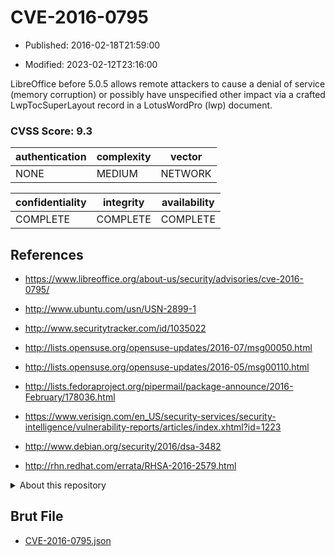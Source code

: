# CVE-2016-0795

- Published: 2016-02-18T21:59:00

- Modified: 2023-02-12T23:16:00

LibreOffice before 5.0.5 allows remote attackers to cause a denial of service (memory corruption) or possibly have unspecified other impact via a crafted LwpTocSuperLayout record in a LotusWordPro (lwp) document.

### CVSS Score: **9.3**

| authentication | complexity | vector |
| --- | --- | --- |
| NONE | MEDIUM | NETWORK |

| confidentiality | integrity | availability |
| --- | --- | --- |
| COMPLETE | COMPLETE | COMPLETE |

## References

* https://www.libreoffice.org/about-us/security/advisories/cve-2016-0795/

* http://www.ubuntu.com/usn/USN-2899-1

* http://www.securitytracker.com/id/1035022

* http://lists.opensuse.org/opensuse-updates/2016-07/msg00050.html

* http://lists.opensuse.org/opensuse-updates/2016-05/msg00110.html

* http://lists.fedoraproject.org/pipermail/package-announce/2016-February/178036.html

* https://www.verisign.com/en_US/security-services/security-intelligence/vulnerability-reports/articles/index.xhtml?id=1223

* http://www.debian.org/security/2016/dsa-3482

* http://rhn.redhat.com/errata/RHSA-2016-2579.html

<details>
<summary>About this repository</summary> 

  This repository is part of the project [Live Hack CVE](https://github.com/Live-Hack-CVE). Main website can be found [www.live-hack.org](https://www.live-hack.org) 
  
  Made by [Sn0wAlice](https://github.com/Sn0wAlice) for the people that care about security and need to have a feed of the latest CVEs. Hope you enjoy it, don't forget to star the repo and follow me on [Twitter](https://twitter.com/Sn0wAlice) and [Github](https://github.com/Sn0wAlice). And that is my [personnal website](https://www.alice-snow.me/)

  - [Home Page](https://github.com/Live-Hack-CVE)
  - [Framework](https://github.com/Live-Hack-CVE/cve-framework)
  - [CVE database](https://github.com/Live-Hack-CVE/full_database)
  - [Changelog](https://github.com/Live-Hack-CVE/Changelog)
</details>

## Brut File

* [CVE-2016-0795.json](https://raw.githubusercontent.com/Live-Hack-CVE/full_database/main/cves/2016/CVE-2016-0795.json)

